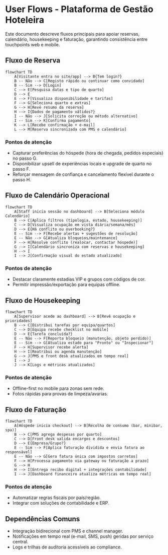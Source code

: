 # User Flows - Plataforma de Gestão Hoteleira

Este documento descreve fluxos principais para apoiar reservas, calendário, housekeeping e faturação, garantindo consistência entre touchpoints web e mobile.

## Fluxo de Reserva
```mermaid
flowchart TD
    A[Visitante entra no site/app] --> B{Tem login?}
    B -- Não --> C[Registo rápido ou continuar como convidado]
    B -- Sim --> D[Login]
    C --> E[Pesquisa datas e tipo de quarto]
    D --> E
    E --> F[Visualiza disponibilidade e tarifas]
    F --> G[Seleciona quarto e extras]
    G --> H[Revê resumo da reserva]
    H --> I{Dados de pagamento válidos?}
    I -- Não --> J[Solicita correção ou método alternativo]
    I -- Sim --> K[Confirma pagamento]
    K --> L[Recebe confirmação + e-mail]
    L --> M[Reserva sincronizada com PMS e calendário]
```

### Pontos de atenção
- Capturar preferências do hóspede (hora de chegada, pedidos especiais) no passo G.
- Disponibilizar upsell de experiências locais e upgrade de quarto no passo F.
- Reforçar mensagem de confiança e cancelamento flexível durante o passo H.

## Fluxo de Calendário Operacional
```mermaid
flowchart TD
    A[Staff inicia sessão no dashboard] --> B[Seleciona módulo Calendário]
    B --> C[Aplica filtros (tipologia, estado, housekeeping)]
    C --> D[Visualiza ocupação em vista diária/semana/mês]
    D --> E{Há conflito ou overbooking?}
    E -- Sim --> F[Recebe alertas + sugestões de resolução]
    E -- Não --> G[Atualiza bloqueios/maintenance]
    F --> H[Resolve conflito (realocar, contactar hóspede)]
    G --> I[Calendário sincroniza com reservas e housekeeping]
    H --> I
    I --> J[Confirmação visual do estado atualizado]
```

### Pontos de atenção
- Destacar claramente estadias VIP e grupos com códigos de cor.
- Permitir impressão/exportação para equipas offline.

## Fluxo de Housekeeping
```mermaid
flowchart TD
    A[Supervisor acede ao dashboard] --> B[Revê ocupação e prioridades]
    B --> C[Distribui tarefas por equipa/quartos]
    C --> D[Equipa recebe checklist no mobile]
    D --> E{Tarefa concluída?}
    E -- Não --> F[Reporta bloqueio (manutenção, objeto perdido)]
    E -- Sim --> G[Atualiza estado para "Pronto" ou "Inspecionar"]
    F --> H[Supervisor recebe alerta]
    H --> I[Reatribui ou agenda manutenção]
    G --> J[PMS e front desk atualizados em tempo real]
    I --> J
    J --> K[Logs e métricas atualizados]
```

### Pontos de atenção
- Offline-first no mobile para zonas sem rede.
- Fotos rápidas para provas de limpeza/avarias.

## Fluxo de Faturação
```mermaid
flowchart TD
    A[Hóspede inicia checkout] --> B[Recolha de consumo (bar, minibar, spa)]
    B --> C[PMS agrega despesas por quarto]
    C --> D[Front desk valida encargos e descontos]
    D --> E{Empresa/Grupo?}
    E -- Sim --> F[Aplica faturação dividida e envia fatura ao responsável]
    E -- Não --> G[Gera fatura única com impostos corretos]
    F --> H[Processa pagamento via gateway ou faturação a prazo]
    G --> H
    H --> I[Entrega recibo digital + integrações contabilidade]
    I --> J[Dashboard financeiro atualiza métricas em tempo real]
```

### Pontos de atenção
- Automatizar regras fiscais por país/região.
- Integrar com soluções de contabilidade e ERP.

## Dependências Comuns
- Integração bidirecional com PMS e channel manager.
- Notificações em tempo real (e-mail, SMS, push) geridas por serviço central.
- Logs e trilhas de auditoria acessíveis ao compliance.

